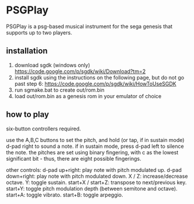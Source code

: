 PSGPlay
=======

PSGPlay is a psg-based musical instrument for the sega genesis that supports up to two players.

installation
------------
1. download sgdk (windows only) https://code.google.com/p/sgdk/wiki/Download?tm=2
2. install sgdk using the instructions on the following page, but do not go past step 6: https://code.google.com/p/sgdk/wiki/HowToUseSGDK
3. run sgmake.bat to create out/rom.bin
4. load out/rom.bin as a genesis rom in your emulator of choice

how to play
-----------
six-button controllers required.

use the A,B,C buttons to set the pitch, and hold (or tap, if in sustain mode) d-pad right to sound a note. if in sustain mode, press d-pad left to silence the note. the pitches are set using binary fingering, with c as the lowest significant bit - thus, there are eight possible fingerings.

other controls:
d-pad up+right:    play note with pitch modulated up.
d-pad down+right:  play note with pitch modulated down.
X / Z:             increase/decrease octave.
Y:                 toggle sustain.
start+X / start+Z: transpose to next/previous key.
start+Y:           toggle pitch modulation depth (between semitone and octave).
start+A:           toggle vibrato.
start+B:           toggle arpeggio.
